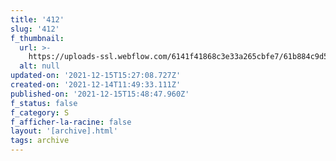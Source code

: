 ```yaml
---
title: '412'
slug: '412'
f_thumbnail:
  url: >-
    https://uploads-ssl.webflow.com/6141f41868c3e33a265cbfe7/61b884c9d5eb4d47d6e36309_412.jpg
  alt: null
updated-on: '2021-12-15T15:27:08.727Z'
created-on: '2021-12-14T11:49:33.111Z'
published-on: '2021-12-15T15:48:47.960Z'
f_status: false
f_category: S
f_afficher-la-racine: false
layout: '[archive].html'
tags: archive
---
```



